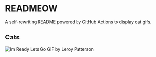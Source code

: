 # READMEOW

A self-rewriting README powered by GitHub Actions to display cat gifs.

## Cats

![Im Ready Lets Go GIF by Leroy Patterson](https://media3.giphy.com/media/CjmvTCZf2U3p09Cn0h/200.gif?cid=9acd02dac5x8zgf67flvy1mqy57v3om9mdqclc4zspehcn29&ep=v1_gifs_search&rid=200.gif&ct=g)
